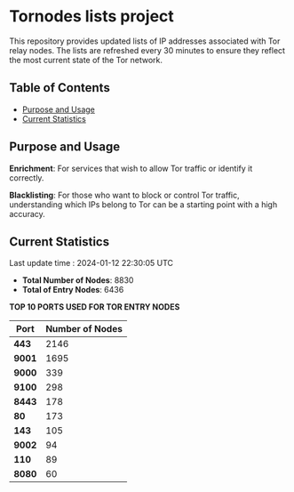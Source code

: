 # Tornodes lists project

This repository provides updated lists of IP addresses associated with Tor relay nodes. The lists are refreshed every 30 minutes to ensure they reflect the most current state of the Tor network.

## Table of Contents

- [Purpose and Usage](#purpose-and-usage)
- [Current Statistics](#current-statistics)


## Purpose and Usage

**Enrichment**: For services that wish to allow Tor traffic or identify it correctly.

**Blacklisting**: For those who want to block or control Tor traffic, understanding which IPs belong to Tor can be a starting point with a high accuracy.

## Current Statistics

Last update time : 2024-01-12 22:30:05 UTC

- **Total Number of Nodes**: 8830
- **Total of Entry Nodes**: 6436

**TOP 10 PORTS USED FOR TOR ENTRY NODES**

| **Port** | **Number of Nodes** |
|------|-----------------|
| **443**   | 2146  |
| **9001**   | 1695  |
| **9000**   | 339  |
| **9100**   | 298  |
| **8443**   | 178  |
| **80**   | 173  |
| **143**   | 105  |
| **9002**   | 94  |
| **110**   | 89  |
| **8080**   | 60  |

